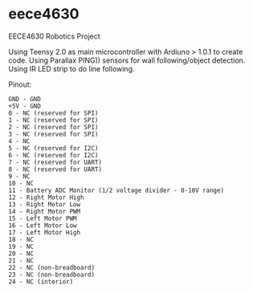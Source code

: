 eece4630
========
EECE4630 Robotics Project

Using Teensy 2.0 as main microcontroller with Ardiuno > 1.0.1 to create code.
Using Parallax PING)) sensors for wall following/object detection.
Using IR LED strip to do line following.

Pinout:

    GND - GND
    +5V - GND
    0 - NC (reserved for SPI)
    1 - NC (reserved for SPI)
    2 - NC (reserved for SPI)
    3 - NC (reserved for SPI)
    4 - NC
    5 - NC (reserved for I2C)
    6 - NC (reserved for I2C)
    7 - NC (reserved for UART)
    8 - NC (reserved for UART)
    9 - NC
    10 - NC
    11 - Battery ADC Monitor (1/2 voltage divider - 0-10V range)
    12 - Right Motor High
    13 - Right Motor Low
    14 - Right Motor PWM
    15 - Left Motor PWM
    16 - Left Motor Low
    17 - Left Motor High
    18 - NC
    19 - NC
    20 - NC
    21 - NC
    22 - NC (non-breadboard)
    23 - NC (non-breadboard)
    24 - NC (interior)
